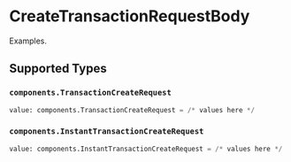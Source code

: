# CreateTransactionRequestBody

Examples.


## Supported Types

### `components.TransactionCreateRequest`

```python
value: components.TransactionCreateRequest = /* values here */
```

### `components.InstantTransactionCreateRequest`

```python
value: components.InstantTransactionCreateRequest = /* values here */
```

